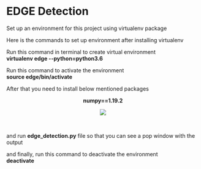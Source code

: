 # EDGE Detection

Set up an environment for this project using virtualenv package<br/>

Here is the commands to set up environment after installing virtualenv<br/>

Run this command in terminal to create virtual environment<br/> 
    **virtualenv edge --python=python3.6**<br/>

Run this command to activate the environment<br/> 
    __source edge/bin/activate__<br/>

After that you need to install below mentioned packages<br/>
    <center>**numpy==1.19.2**</center>
    <p style="text-align:center"><img src="**opencv-python==4.4.0.42**" /></p><br/>

and run **edge_detection.py** file so that you can see a pop window with the output<br/>

and finally, run this command to deactivate the environment<br/>
    **deactivate**

